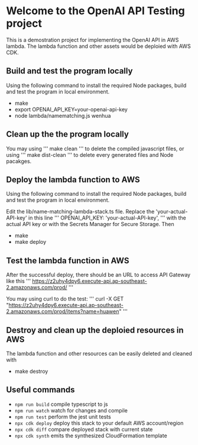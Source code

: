 
# Welcome to the OpenAI API Testing project

This is a demostration project for implementing the OpenAI API in AWS lambda.
The lambda function and other assets would be deploied with AWS CDK.

## Build and test the program locally

Using the following command to install the required Node packages, build and test the program in local environment.

* make
* export OPENAI_API_KEY=your-openai-api-key
* node lambda/namematching.js wenhua

## Clean up the the program locally

You may using
'''
make clean
'''
to delete the compiled javascript files, or using
'''
make dist-clean
'''
to delete every generated files and Node pacakges. 

## Deploy the lambda function to AWS

Using the following command to install the required Node packages, build and test the program in local environment.

Edit the lib/name-matching-lambda-stack.ts file. Replace the 'your-actual-API-key' in this line
'''
OPENAI_API_KEY: 'your-actual-API-key',
'''
with the actual API key or with the Secrets Manager for Secure Storage. Then

* make
* make deploy

## Test the lambda function in AWS

After the successful deploy, there should be an URL to access API Gateway like this
'''
https://z2uhy4dpy6.execute-api.ap-southeast-2.amazonaws.com/prod/
'''

You may using curl to do the test:
'''
curl -X GET "https://z2uhy4dpy6.execute-api.ap-southeast-2.amazonaws.com/prod/items?name=huawen"
'''

## Destroy and clean up the deploied resources in AWS

The lambda function and other resources can be easily deleted and cleaned with

* make destroy


## Useful commands

* `npm run build`   compile typescript to js
* `npm run watch`   watch for changes and compile
* `npm run test`    perform the jest unit tests
* `npx cdk deploy`  deploy this stack to your default AWS account/region
* `npx cdk diff`    compare deployed stack with current state
* `npx cdk synth`   emits the synthesized CloudFormation template



